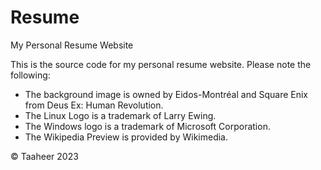 # Resume

My Personal Resume Website

This is the source code for my personal resume website. Please note the following:

- The background image is owned by Eidos-Montréal and Square Enix from Deus Ex: Human Revolution.
- The Linux Logo is a trademark of Larry Ewing.
- The Windows logo is a trademark of Microsoft Corporation.
- The Wikipedia Preview is provided by Wikimedia.

© Taaheer 2023
